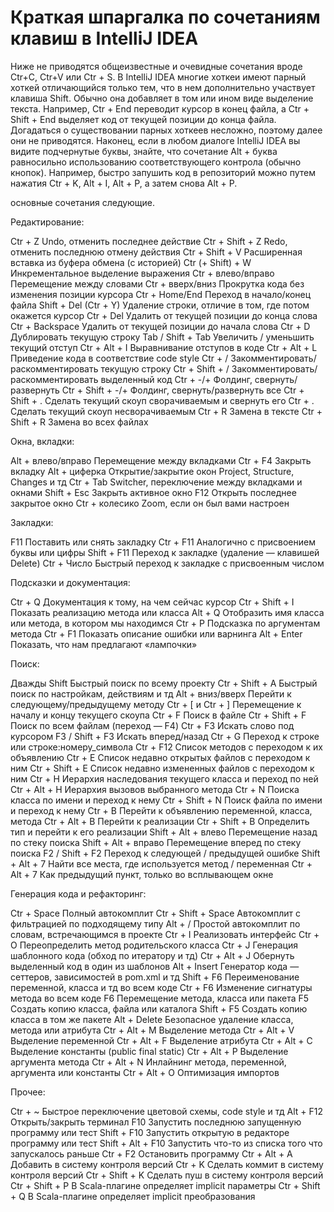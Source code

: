 # Краткая шпаргалка по сочетаниям клавиш в IntelliJ IDEA
Ниже не приводятся общеизвестные и очевидные сочетания вроде Ctr+C, Ctr+V или Ctr + S. В IntelliJ IDEA многие хоткеи имеют парный хоткей отличающийся только тем, что в нем дополнительно участвует клавиша Shift. Обычно она добавляет в том или ином виде выделение текста. Например, Ctr + End переводит курсор в конец файла, а Ctr + Shift + End выделяет код от текущей позиции до конца файла. Догадаться о существовании парных хоткеев несложно, поэтому далее они не приводятся. Наконец, если в любом диалоге IntelliJ IDEA вы видите подчернутые буквы, знайте, что сочетание Alt + буква равносильно использованию соответствующего контрола (обычно кнопок). Например, быстро запушить код в репозиторий можно путем нажатия Ctr + K, Alt + I, Alt + P, а затем снова Alt + P.

основные сочетания следующие.

Редактирование:

Ctr + Z	Undo, отменить последнее действие
Ctr + Shift + Z	Redo, отменить последнюю отмену действия
Ctr + Shift + V	Расширенная вставка из буфера обмена (с историей)
Ctr (+ Shift) + W	Инкрементальное выделение выражения
Ctr + влево/вправо	Перемещение между словами
Ctr + вверх/вниз	Прокрутка кода без изменения позиции курсора
Ctr + Home/End	Переход в начало/конец файла
Shift + Del (Ctr + Y)	Удаление строки, отличие в том, где потом окажется курсор
Ctr + Del	Удалить от текущей позиции до конца слова
Ctr + Backspace	Удалить от текущей позиции до начала слова
Ctr + D	Дублировать текущую строку
Tab / Shift + Tab	Увеличить / уменьшить текущий отступ
Ctr + Alt + I	Выравнивание отступов в коде
Ctr + Alt + L	Приведение кода в соответствие code style
Ctr + /	Закомментировать/раскомментировать текущую строку
Ctr + Shift + /	Закомментировать/раскомментировать выделенный код
Ctr + -/+	Фолдинг, свернуть/развернуть
Ctr + Shift + -/+	Фолдинг, свернуть/развернуть все
Ctr + Shift + .	Сделать текущий скоуп сворачиваемым и свернуть его
Ctr + .	Сделать текущий скоуп несворачиваемым
Ctr + R	Замена в тексте
Ctr + Shift + R	Замена во всех файлах
 

Окна, вкладки:

Alt + влево/вправо	Перемещение между вкладками
Ctr + F4	Закрыть вкладку
Alt + циферка	Открытие/закрытие окон Project, Structure, Changes и тд
Ctr + Tab	Switcher, переключение между вкладками и окнами
Shift + Esc	Закрыть активное окно
F12	Открыть последнее закрытое окно
Ctr + колесико	Zoom, если он был вами настроен
 

Закладки:

F11	Поставить или снять закладку
Ctr + F11	Аналогично с присвоением буквы или цифры
Shift + F11	Переход к закладке (удаление — клавишей Delete)
Ctr + Число	Быстрый переход к закладке с присвоенным числом
 

Подсказки и документация:

Ctr + Q	Документация к тому, на чем сейчас курсор
Ctr + Shift + I	Показать реализацию метода или класса
Alt + Q	Отобразить имя класса или метода, в котором мы находимся
Ctr + P	Подсказка по аргументам метода
Ctr + F1	Показать описание ошибки или варнинга
Alt + Enter	Показать, что нам предлагают «лампочки»
 

Поиск:

Дважды Shift	Быстрый поиск по всему проекту
Ctr + Shift + A	Быстрый поиск по настройкам, действиям и тд
Alt + вниз/вверх	Перейти к следующему/предыдущему методу
Ctr + [ и Ctr + ]	Перемещение к началу и концу текущего скоупа
Ctr + F	Поиск в файле
Ctr + Shift + F	Поиск по всем файлам (переход — F4)
Ctr + F3	Искать слово под курсором
F3 / Shift + F3	Искать вперед/назад
Ctr + G	Переход к строке или строке:номеру_символа
Ctr + F12	Список методов с переходом к их объявлению
Ctr + E	Список недавно открытых файлов с переходом к ним
Ctr + Shift + E	Список недавно измененных файлов с переходом к ним
Ctr + H	Иерархия наследования текущего класса и переход по ней
Ctr + Alt + H	Иерархия вызовов выбранного метода
Ctr + N	Поиска класса по имени и переход к нему
Ctr + Shift + N	Поиск файла по имени и переход к нему
Ctr + B	Перейти к объявлению переменной, класса, метода
Ctr + Alt + B	Перейти к реализации
Ctr + Shift + B	Определить тип и перейти к его реализации
Shift + Alt + влево	Перемещение назад по стеку поиска
Shift + Alt + вправо	Перемещение вперед по стеку поиска
F2 / Shift + F2	Переход к следующей / предыдущей ошибке
Shift + Alt + 7	Найти все места, где используется метод / переменная
Ctr + Alt + 7	Как предыдущий пункт, только во всплывающем окне
 

Генерация кода и рефакторинг:

Ctr + Space	Полный автокомплит
Ctr + Shift + Space	Автокомплит с фильтрацией по подходящему типу
Alt + /	Простой автокомплит по словам, встречающимся в проекте
Ctr + I	Реализовать интерфейс
Ctr + O	Переопределить метод родительского класса
Ctr + J	Генерация шаблонного кода (обход по итератору и тд)
Ctr + Alt + J	Обернуть выделенный код в один из шаблонов
Alt + Insert	Генератор кода — сеттеров, зависимостей в pom.xml и тд
Shift + F6	Переименование переменной, класса и тд во всем коде
Ctr + F6	Изменение сигнатуры метода во всем коде
F6	Перемещение метода, класса или пакета
F5	Создать копию класса, файла или каталога
Shift + F5	Создать копию класса в том же пакете
Alt + Delete	Безопасное удаление класса, метода или атрибута
Ctr + Alt + M	Выделение метода
Ctr + Alt + V	Выделение переменной
Ctr + Alt + F	Выделение атрибута
Ctr + Alt + C	Выделение константы (public final static)
Ctr + Alt + P	Выделение аргумента метода
Ctr + Alt + N	Инлайнинг метода, переменной, аргумента или константы
Ctr + Alt + O	Оптимизация импортов
 

Прочее:

Ctr + ~	Быстрое переключение цветовой схемы, code style и тд
Alt + F12	Открыть/закрыть терминал
F10	Запустить последнюю запущенную программу или тест
Shift + F10	Запустить открытую в редакторе программу или тест
Shift + Alt + F10	Запустить что-то из списка того что запускалось раньше
Ctr + F2	Остановить программу
Ctr + Alt + A	Добавить в систему контроля версий
Ctr + K	Сделать коммит в систему контроля версий
Ctr + Shift + K	Сделать пуш в систему контроля версий
Ctr + Shift + P	В Scala-плагине определяет implicit параметры
Ctr + Shift + Q	В Scala-плагине определяет implicit преобразования
